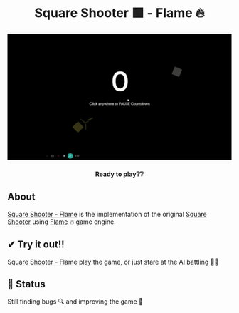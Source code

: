 <div align="center">
    <h1>Square Shooter 🟩 - Flame 🔥</h1>
</div>

<div align="center" >
    <img src="./assets/square_shooter_flame.gif" alt="Square Shooter - Flame"/>
</div>


<h4 align="center"> 
	Ready to play❔❔
</h4>

## About
[Square Shooter - Flame](https://github.com/namzug16/squareshooter_flame) is the
implementation of the original [Square Shooter](https://github.com/namzug16/square-shooter) 
using [Flame](https://github.com/flame-engine/flame) 🔥 game engine. 

## ✔ Try it out!!
[Square Shooter - Flame](https://namzug16.github.io/squareshooter_flame/#/) play the game, or just stare at the AI battling 🔫🔫

## 📝 Status
Still finding bugs 🔍 and improving the game 🚧
